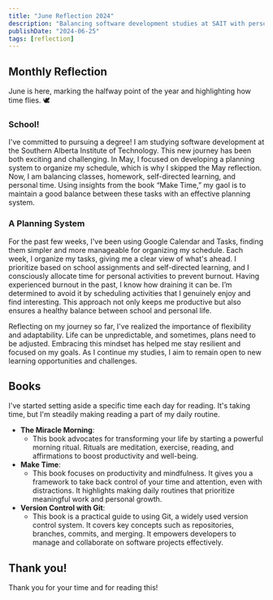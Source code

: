 ```yaml
---
title: "June Reflection 2024"
description: "Balancing software development studies at SAIT with personal time, using Google Calendar and Tasks to stay organized, avoid burnout, and foster growth."
publishDate: "2024-06-25"
tags: [reflection]
---
```


## Monthly Reflection

June is here, marking the halfway point of the year and highlighting how time flies. 🕊️

### School!

I've committed to pursuing a degree! I am studying software development at the Southern Alberta Institute of Technology. This new journey has been both exciting and challenging. In May, I focused on developing a planning system to organize my schedule, which is why I skipped the May reflection. Now, I am balancing classes, homework, self-directed learning, and personal time. Using insights from the book “Make Time,” my gaol is to maintain a good balance between these tasks with an effective planning system.

### A Planning System

For the past few weeks, I've been using Google Calendar and Tasks, finding them simpler and more manageable for organizing my schedule. Each week, I organize my tasks, giving me a clear view of what's ahead. I prioritize based on school assignments and self-directed learning, and I consciously allocate time for personal activities to prevent burnout. Having experienced burnout in the past, I know how draining it can be. I’m determined to avoid it by scheduling activities that I genuinely enjoy and find interesting. This approach not only keeps me productive but also ensures a healthy balance between school and personal life.

Reflecting on my journey so far, I've realized the importance of flexibility and adaptability. Life can be unpredictable, and sometimes, plans need to be adjusted. Embracing this mindset has helped me stay resilient and focused on my goals. As I continue my studies, I aim to remain open to new learning opportunities and challenges.

## Books

I've started setting aside a specific time each day for reading. It's taking time, but I'm steadily making reading a part of my daily routine.

- **The Miracle Morning**:
  - This book advocates for transforming your life by starting a powerful morning ritual. Rituals are meditation, exercise, reading, and affirmations to boost productivity and well-being.
- **Make Time**:
  - This book focuses on productivity and mindfulness. It gives you a framework to take back control of your time and attention, even with distractions. It highlights making daily routines that prioritize meaningful work and personal growth.
- **Version Control with Git**:
  - This book is a practical guide to using Git, a widely used version control system. It covers key concepts such as repositories, branches, commits, and merging. It empowers developers to manage and collaborate on software projects effectively.

## Thank you!

Thank you for your time and for reading this!
